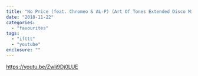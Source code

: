 ```yaml
---
title: "No Price (feat. Chromeo & AL-P) (Art Of Tones Extended Disco Mix) (Mixed)"
date: "2018-11-22"
categories: 
  - "favourites"
tags: 
  - "ifttt"
  - "youtube"
enclosure: ""
---
```


https://youtu.be/Zwlj9Dj0LUE
